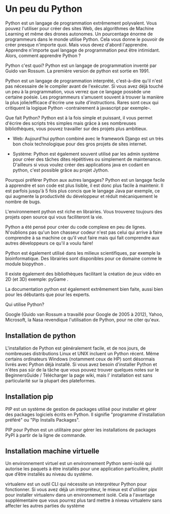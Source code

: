 # Un peu du Python

Python est un langage de programmation extrêmement polyvalent. Vous pouvez l'utiliser pour créer des sites Web, des algorithmes de Machine Learning et même des drones autonomes. Un pourcentage énorme de programmeurs dans le monde utilise Python. Cela vous donne le pouvoir de créer presque n'importe quoi. Mais vous devez d'abord l'apprendre. Apprendre n'importe quel langage de programmation peut être intimidant. Alors, comment apprendre Python ?

Python c'est quoi?
Python est un langage de programmation inventé par Guido van Rossum. La première version de python est sortie en 1991.

Python est un langage de programmation interprété, c'est-à-dire qu'il n'est pas nécessaire de le compiler avant de l'exécuter. Si vous avez déjà touché un peu à la programmation, vous verrez que ce langage possède une certaine poésie. Les programmeurs s'amusent souvent à trouver la manière la plus jolie/efficace d'écrire une suite d'instructions. Rares sont ceux qui critiquent la logique Python -contrairement à javascript par exemple-.

Que fait Python?
Python est à la fois simple et puissant, il vous permet d'écrire des scripts très simples mais grâce à ses nombreuses bibliothèques, vous pouvez travailler sur des projets plus ambitieux.

* Web: Aujourd'hui python combiné avec le framework Django est un très bon choix technologique pour des gros projets de sites internet.

* Système: Python est également souvent utilisé par les admin système pour créer des tâches dites répétitives ou simplement de maintenance. D'ailleurs si vous voulez créer des applications java en codant en python, c'est possible grâce au projet Jython.

Pourquoi préférer Python aux autres langages?
Python est un langage facile à apprendre et son code est plus lisible, il est donc plus facile à maintenir. Il est parfois jusqu'à 5 fois plus concis que le langage Java par exemple, ce qui augmente la productivité du développeur et réduit mécaniquement le nombre de bugs.

L'environnement python est riche en librairies. Vous trouverez toujours des projets open source qui vous faciliteront la vie.

Python a été pensé pour créer du code complexe en peu de lignes. N'oublions pas qu'un bon chasseur codeur n'est pas celui qui arrive à faire comprendre à sa machine ce qu'il veut faire mais qui fait comprendre aux autres développeurs ce qu'il a voulu faire!

Python est également utilisé dans les milieux scientifiques, par exemple la bioinformatique. Des librairies sont disponibles pour ce domaine comme le module biopython .

Il existe également des bibliothèques facilitant la création de jeux vidéo en 2D (et 3D) exemple: pyGame .

La documentation python est également extrêmement bien faite, aussi bien pour les débutants que pour les experts.

Qui utilise Python?

Google (Guido van Rossum a travaillé pour Google de 2005 à 2012), Yahoo, Microsoft, la Nasa revendique l'utilisation de Python, pour ne citer qu'eux.

## Installation de python
L'installation de Python est généralement facile, et de nos jours, de nombreuses distributions Linux et UNIX incluent un Python récent. Même certains ordinateurs Windows (notamment ceux de HP) sont désormais livrés avec Python déjà installé. Si vous avez besoin d'installer Python et n'êtes pas sûr de la tâche que vous pouvez trouver quelques notes sur le BeginnersGuide / Télécharger la page wiki, mais l' installation est sans particularité sur la plupart des plateformes.

## Installation pip 
PIP est un système de gestion de packages utilisé pour installer et gérer des packages logiciels écrits en Python. Il signifie "programme d'installation préféré" ou "Pip Installs Packages".

PIP pour Python est un utilitaire pour gérer les installations de packages PyPI à partir de la ligne de commande.
## Installation machine virtuelle

Un environnement virtuel est un environnement Python semi-isolé qui autorise les paquets à être installés pour une application particulière, plutôt que d’être installés au niveau du système.

virtualenv est un outil CLI qui nécessite un interpréteur Python pour fonctionner. Si vous avez déjà un interpréteur, le mieux est d'utiliser pipx pour installer virtualenv dans un environnement isolé. Cela a l'avantage supplémentaire que vous pourrez plus tard mettre à niveau virtualenv sans affecter les autres parties du système



